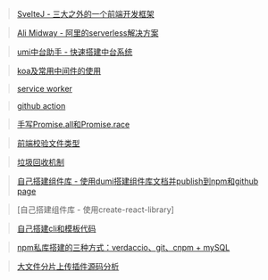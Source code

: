 > [SvelteJ - 三大之外的一个前端开发框架](https://zhuanlan.zhihu.com/p/97825481)

> [Ali Midway - 阿里的serverless解决方案](https://www.yuque.com/midwayjs/faas/quick_start)

> [umi中台助手 - 快速搭建中台系统](https://dfocusgroup.github.io/generator-umi/)

> [koa及常用中间件的使用](https://juejin.cn/post/6914163421208412173#heading-7)

> [service worker](https://zhuanlan.zhihu.com/p/115243059)

> [github action](https://juejin.cn/post/6950799922178310152#heading-18)

> [手写Promise.all和Promise.race](https://juejin.cn/post/6976028030770610213)

> [前端校验文件类型](https://juejin.cn/post/6971935704938971173)

> [垃圾回收机制](https://juejin.cn/post/6981588276356317214)

> [自己搭建组件库 - 使用dumi搭建组件库文档并publish到npm和github page](https://juejin.cn/post/6904795653243994125)

> [自己搭建组件库 - 使用create-react-library]

> [自己搭建cli和模板代码](https://juejin.cn/post/6989885344749617166?from=main_page)

> [npm私库搭建的三种方式：verdaccio、git、cnpm + mySQL](https://juejin.cn/post/6844904033354776590)

> [大文件分片上传插件源码分析](https://juejin.cn/post/6992508040113029134?from=main_page)